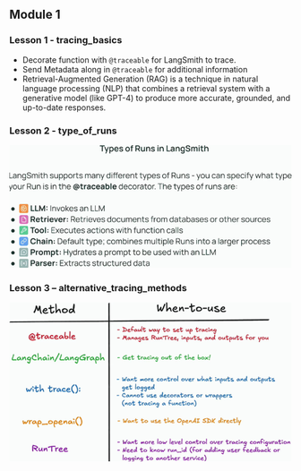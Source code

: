 ## **Module 1** 
### **Lesson 1 - tracing_basics**
- Decorate function with `@traceable` for LangSmith to trace.
- Send Metadata along in `@traceable` for additional information 
- Retrieval-Augmented Generation (RAG) is a technique in natural language processing (NLP) that combines a retrieval system with a generative model (like GPT-4) to produce more accurate, grounded, and up-to-date responses.

### **Lesson 2 - type_of_runs** 
![alt text](image.png)
### **Lesson 3 – alternative_tracing_methods**
![alt text](image-1.png)